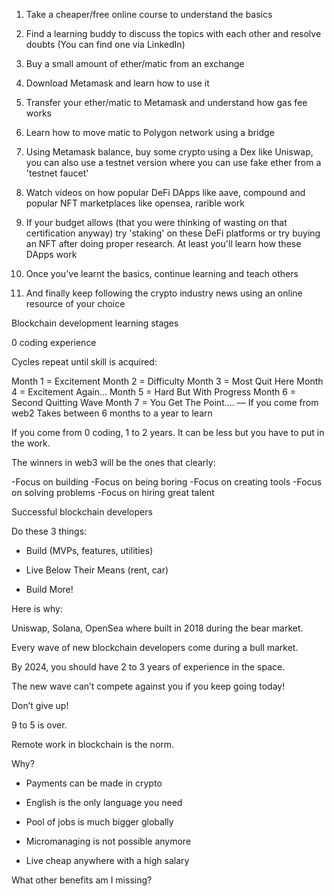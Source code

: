 1) Take a cheaper/free online course to understand the basics

2) Find a learning buddy to discuss the topics with each other and resolve doubts (You can find one via LinkedIn)

3) Buy a small amount of ether/matic from an exchange

4) Download Metamask and learn how to use it

5) Transfer your ether/matic to Metamask and understand how gas fee works

6) Learn how to move matic to Polygon network using a bridge

7) Using Metamask balance, buy some crypto using a Dex like Uniswap, you can also use a testnet version where you can use fake ether from a 'testnet faucet'

8) Watch videos on how popular DeFi DApps like aave, compound and popular NFT marketplaces like opensea, rarible work

9) If your budget allows (that you were thinking of wasting on that certification anyway) try 'staking' on these DeFi platforms or try buying an NFT after doing proper research. At least you'll learn how these DApps work

10) Once you've learnt the basics, continue learning and teach others

11) And finally keep following the crypto industry news using an online resource of your choice





Blockchain development learning stages

0 coding experience

Cycles repeat until skill is acquired:

Month 1 = Excitement
Month 2 = Difficulty
Month 3 = Most Quit Here
Month 4 = Excitement Again…
Month 5 = Hard But With Progress
Month 6 = Second Quitting Wave
Month 7 = You Get The Point….
—
If you come from web2
Takes between 6 months to a year to learn

If you come from 0 coding, 1 to 2 years.
It can be less but you have to put in the work.




The winners in web3 will be the ones that clearly:

-Focus on building
-Focus on being boring
-Focus on creating tools
-Focus on solving problems
-Focus on hiring great talent



Successful blockchain developers

Do these 3 things:

- Build (MVPs, features, utilities)

- Live Below Their Means (rent, car)

- Build More!


Here is why:

Uniswap, Solana, OpenSea where built in 2018 during the bear market.

Every wave of new blockchain developers come during a bull market.

By 2024, you should have 2 to 3 years of experience in the space.

The new wave can’t compete against you if you keep going today!

Don’t give up!



9 to 5 is over.

Remote work in blockchain is the norm.

Why?

- Payments can be made in crypto

- English is the only language you need

- Pool of jobs is much bigger globally

- Micromanaging is not possible anymore

- Live cheap anywhere with a high salary



What other benefits am I missing?

